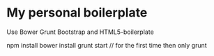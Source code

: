 # My personal boilerplate

Use Bower Grunt Bootstrap and HTML5-boilerplate

  npm install
  bower install
  grunt start  // for the first time then only grunt
